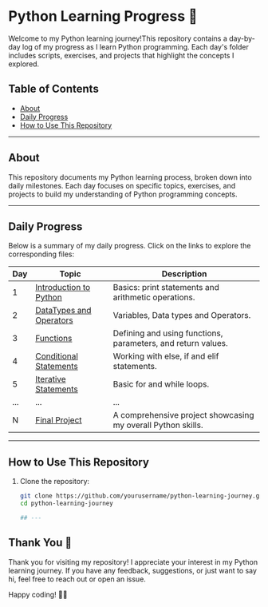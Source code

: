 # Python Learning Progress 🐍

Welcome to my Python learning journey!This repository contains a day-by-day log of my progress as I learn Python programming. Each day's folder includes scripts, exercises, and projects that highlight the concepts I explored.

## Table of Contents
- [About](#about)
- [Daily Progress](#daily-progress)
- [How to Use This Repository](#how-to-use-this-repository)

---

## About

This repository documents my Python learning process, broken down into daily milestones. Each day focuses on specific topics, exercises, and projects to build my understanding of Python programming concepts.

---

## Daily Progress

Below is a summary of my daily progress. Click on the links to explore the corresponding files:

| Day | Topic                             | Description                                                 |
|-----|-----------------------------------|-------------------------------------------------------------|
| 1   | [Introduction to Python](./DAY1)  | Basics: print statements and arithmetic operations.         |
| 2   | [DataTypes and Operators](./Day2) | Variables, Data types and Operators.                        |
| 3   | [Functions](./Day3)               | Defining and using functions, parameters, and return values.|
| 4   | [Conditional Statements](./Day4)  | Working with else, if and elif statements.                  |
| 5   | [Iterative Statements](./Day5)    | Basic for and while loops.                                  |
| ... | ...                               | ...                                                         |
| N   | [Final Project](./DayN)           | A comprehensive project showcasing my overall Python skills.|

---

## How to Use This Repository

1. Clone the repository:
   ```bash
   git clone https://github.com/yourusername/python-learning-journey.git
   cd python-learning-journey

   ## ---

## Thank You 🙏

Thank you for visiting my repository! I appreciate your interest in my Python learning journey. If you have any feedback, suggestions, or just want to say hi, feel free to reach out or open an issue.

Happy coding! 🐍🚀

